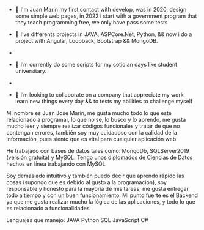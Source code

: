 - 👋 I'm Juan Marin my first contact with develop, was in 2020, design some simple web pages, in 2022 i start with a government program that they teach
      programming free, we only have pass some tests
      
- 👀 I’ve differents projects in JAVA, ASPCore.Net, Python, && now i do a project with Angular, Loopback, Bootstrap && MongoDB.
- 
- 🌱 I’m currently do some scripts for my cotidian days like student universitary.
- 
- 💞️ I’m looking to collaborate on a company that appreciate my work, learn new things every day
      && to tests my abilities to challenge myself


Mi nombre es Juan Jose Marin, me gusta mucho todo lo que esté relacionado a programar, lo que no se, lo busco y lo aprendo, me gusta mucho leer y siempre
realizar códigos funcionales y tratar de que no contengan errores, también soy muy cuidadoso con la calidad de la información, pues siento que es vital para
cualquier aplicación web.

He trabajado con bases de datos tales como: MongoDb, SQLServer2019 (versión gratuita) y MySQL. Tengo unos diplomados de Ciencias de Datos hechos en línea
trabajando con MySQL

Soy demasiado intuitivo y también puedo decir que aprendo rápido las cosas (supongo que es debido al gusto a la programación), soy responsable y honesto 
para la mayoría de mis tareas, me gusta entregar todo a tiempo y con un buen funcionamiento. Mi punto fuerte es el Backend ya que me gusta realizar 
mucho la lógica de las aplicaciones, y todo lo que es relacionado a funcionalidades

Lenguajes que manejo:
JAVA
Python
SQL
JavaScript
C#


<!---
JJMarin-08345/JJMarin-08345 is a ✨ special ✨ repository because its `README.md` (this file) appears on your GitHub profile.
You can click the Preview link to take a look at your changes.
--->
